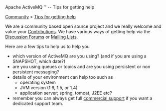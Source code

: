 Apache ActiveMQ ™ -- Tips for getting help 

[Community](community.md) > [Tips for getting help](CommunityCommunity/Community/tips-for-getting-help.md)


We are a community based open source project and we really welcome and value your [Contributions](CommunityCommunity/Community/contributing.md). We have various ways of getting help via the [Discussion Forums](CommunityCommunity/Community/discussion-forums.md) or [Mailing Lists](Community/mailing-lists.md).

Here are a few tips to help us to help you

*   which version of ActiveMQ are you using? (and if you are using a SNAPSHOT, which date?)
*   are you using queues or topics and are you using persistent or non persistent messaging?
*   details of your environment can help too such as
    *   operating system
    *   JVM version (1.6, 1.5, or 1.4)
    *   application server; spring, tomcat, J2EE etc?
*   remember you can always get full [commercial support](CommunityCommunity/Community/support.md) if you want a dedicated support team.

